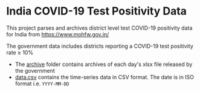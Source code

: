 # India COVID-19 Test Positivity Data

This project parses and archives district level test COVID-19 positivity data for India from https://www.mohfw.gov.in/

The government data includes districts reporting a COVID-19 test positivity rate ≥ 10%

- The [archive](https://github.com/aatishb/indiatestpositivitydata/tree/main/archive) folder contains archives of each day's xlsx file released by the government
- [data.csv](https://github.com/aatishb/indiatestpositivitydata/blob/main/data.csv) contains the time-series data in CSV format. The date is in ISO format i.e. `YYYY-MM-DD`

